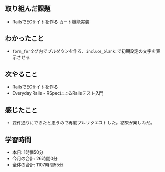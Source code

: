 ## 取り組んだ課題
- RailsでECサイトを作る カート機能実装
## わかったこと
- `form_for`タグ内でプルダウンを作る、`include_blank:`で初期設定の文字を表示させる
## 次やること
- RailsでECサイトを作る
- Everyday Rails - RSpecによるRailsテスト入門
## 感じたこと
- 要件通りにできたと思うので再度プルリクエストした。結果が楽しみだ。
## 学習時間
- 本日: 1時間50分
- 今月の合計: 26時間0分
- 全体の合計: 1107時間55分
